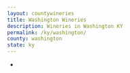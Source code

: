 ```yaml
---
layout: countywineries
title: Washington Wineries
description: Wineries in Washington KY
permalink: /ky/washington/
county: washington
state: ky
---
```

-

